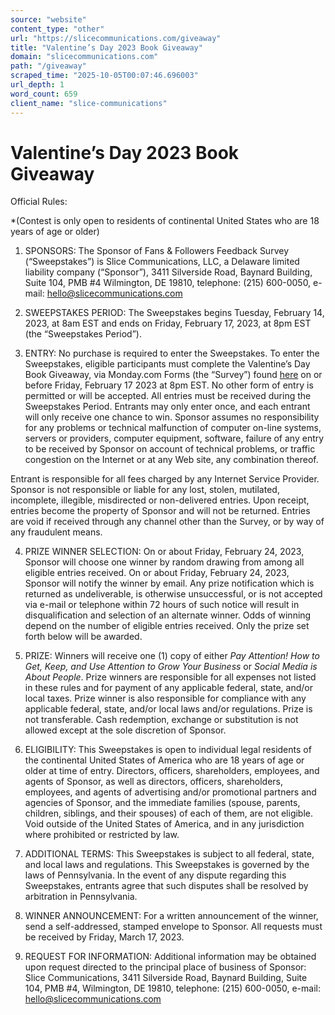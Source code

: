 ```yaml
---
source: "website"
content_type: "other"
url: "https://slicecommunications.com/giveaway"
title: "Valentine’s Day 2023 Book Giveaway"
domain: "slicecommunications.com"
path: "/giveaway"
scraped_time: "2025-10-05T00:07:46.696003"
url_depth: 1
word_count: 659
client_name: "slice-communications"
---
```


# Valentine’s Day 2023 Book Giveaway

Official Rules:

*(Contest is only open to residents of continental United States who are 18 years of age or older)

1. SPONSORS: The Sponsor of Fans & Followers Feedback Survey (“Sweepstakes”) is Slice Communications, LLC, a Delaware limited liability company (“Sponsor”), 3411 Silverside Road, Baynard Building, Suite 104, PMB #4 Wilmington, DE 19810, telephone: (215) 600-0050, e-mail: [hello@slicecommunications.com](hello@slicecommunications.com)

2. SWEEPSTAKES PERIOD: The Sweepstakes begins Tuesday, February 14, 2023, at 8am EST and ends on Friday, February 17, 2023, at 8pm EST (the “Sweepstakes Period”).

3. ENTRY: No purchase is required to enter the Sweepstakes. To enter the Sweepstakes, eligible participants must complete the Valentine’s Day Book Giveaway, via Monday.com Forms (the “Survey”) found [here](https://forms.monday.com/forms/f29becbcfe10133d3ef02e85c1a83e06?r=use1) on or before Friday, February 17 2023 at 8pm EST. No other form of entry is permitted or will be accepted. All entries must be received during the Sweepstakes Period. Entrants may only enter once, and each entrant will only receive one chance to win. Sponsor assumes no responsibility for any problems or technical malfunction of computer on-line systems, servers or providers, computer equipment, software, failure of any entry to be received by Sponsor on account of technical problems, or traffic congestion on the Internet or at any Web site, any combination thereof.

Entrant is responsible for all fees charged by any Internet Service Provider. Sponsor is not responsible or liable for any lost, stolen, mutilated, incomplete, illegible, misdirected or non-delivered entries. Upon receipt, entries become the property of Sponsor and will not be returned. Entries are void if received through any channel other than the Survey, or by way of any fraudulent means.

4. PRIZE WINNER SELECTION: On or about Friday, February 24, 2023, Sponsor will choose one winner by random drawing from among all eligible entries received. On or about Friday, February 24, 2023, Sponsor will notify the winner by email. Any prize notification which is returned as undeliverable, is otherwise unsuccessful, or is not accepted via e-mail or telephone within 72 hours of such notice will result in disqualification and selection of an alternate winner. Odds of winning depend on the number of eligible entries received. Only the prize set forth below will be awarded.

5. PRIZE: Winners will receive one (1) copy of either _Pay Attention! How to Get, Keep, and Use Attention to Grow Your Business_ or _Social Media is About People_. Prize winners are responsible for all expenses not listed in these rules and for payment of any applicable federal, state, and/or local taxes. Prize winner is also responsible for compliance with any applicable federal, state, and/or local laws and/or regulations. Prize is not transferable. Cash redemption, exchange or substitution is not allowed except at the sole discretion of Sponsor.

6. ELIGIBILITY: This Sweepstakes is open to individual legal residents of the continental United States of America who are 18 years of age or older at time of entry. Directors, officers, shareholders, employees, and agents of Sponsor, as well as directors, officers, shareholders, employees, and agents of advertising and/or promotional partners and agencies of Sponsor, and the immediate families (spouse, parents, children, siblings, and their spouses) of each of them, are not eligible. Void outside of the United States of America, and in any jurisdiction where prohibited or restricted by law.

7. ADDITIONAL TERMS: This Sweepstakes is subject to all federal, state, and local laws and regulations. This Sweepstakes is governed by the laws of Pennsylvania. In the event of any dispute regarding this Sweepstakes, entrants agree that such disputes shall be resolved by arbitration in Pennsylvania.

8. WINNER ANNOUNCEMENT: For a written announcement of the winner, send a self-addressed, stamped envelope to Sponsor. All requests must be received by Friday, March 17, 2023.

9. REQUEST FOR INFORMATION: Additional information may be obtained upon request directed to the principal place of business of Sponsor: Slice Communications, 3411 Silverside Road, Baynard Building, Suite 104, PMB #4, Wilmington, DE 19810, telephone: (215) 600-0050, e-mail: [hello@slicecommunications.com](hello@slicecommunications.com)